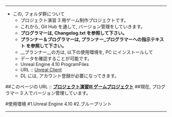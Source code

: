 ﻿***
* この, フォルダ群について
	- プロジェクト演習 3 用ゲーム制作プロジェクトです。
	- これから, Git Hub を通して, バージョン管理をしていきます。
	- __プログラマーは, Changelog.txt を参照して下さい。__
	- __プランナー＆プログラマーは, プランナー_プログラマーへの指示テキスト を参照して下さい。__
	- __プランナー__の方は, 以下の使用環境を, PC にインストールして
	- データを確認することが可能です。
	- Unreal Engine 4.10 ProgramFiles
	- URL :: [Unreal Client](https://accounts.unrealengine.com/register/index?response_type=code&state=%2Fdownload%3Fdismiss%3Dhttps%253A%252F%252Fwww.unrealengine.com%252Fja%252Fwhat-is-unreal-engine-4&client_id=43e2dea89b054198a703f6199bee6d5b)
	- DL には, アカウント登録が必要になってきます。

##このページの URL :: __[プロジェクト演習Ⅲ ゲームプロジェクト](https://github.com/proen/SandBoxie)__
##現在, プログラマー 3 人でバージョン管理しています。

#使用環境
#1.Unreal Engine 4.10
#2.ブループリント
***